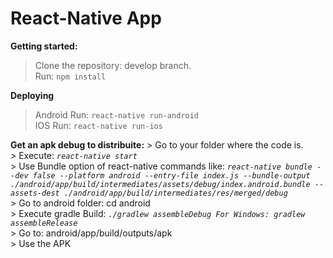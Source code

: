 # React-Native App    
     
**Getting started:**     
> Clone the repository: develop branch.     
> Run: ``npm install``    

**Deploying**
> Android Run: ``react-native run-android``    
> IOS Run: ``react-native run-ios``          
      
 **Get an apk debug to distribuite:**
    > Go to your folder where the code is.      
    > Execute: _``react-native start``_     
    > Use Bundle option of react-native commands like: _``react-native bundle --dev false --platform android --entry-file index.js --bundle-output ./android/app/build/intermediates/assets/debug/index.android.bundle --assets-dest ./android/app/build/intermediates/res/merged/debug ``_    
    > Go to android folder: cd android     
    > Execute gradle Build: _``./gradlew assembleDebug For Windows: gradlew assembleRelease``_     
    > Go to: android/app/build/outputs/apk      
    > Use the APK       
